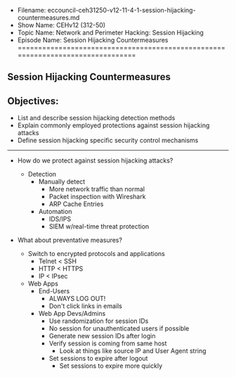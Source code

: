 - Filename: eccouncil-ceh31250-v12-11-4-1-session-hijacking-countermeasures.md
- Show Name: CEHv12 (312-50)
- Topic Name: Network and Perimeter Hacking: Session Hijacking
- Episode Name: Session Hijacking Countermeasures
================================================================================


Session Hijacking Countermeasures
--------------------------------------------------------------------------------

Objectives:
--------------------------------------------------------------------------------
- List and describe session hijacking detection methods
- Explain commonly employed protections against session hijacking attacks
- Define session hijacking specific security control mechanisms
--------------------------------------------------------------------------------


+ How do we protect against session hijacking attacks?
  - Detection
    + Manually detect
      - More network traffic than normal
      - Packet inspection with Wireshark
      - ARP Cache Entries
    + Automation
      - IDS/IPS
      - SIEM w/real-time threat protection

+ What about preventative measures?
  - Switch to encrypted protocols and applications
    + Telnet <   SSH
    + HTTP   <   HTTPS
    + IP     <   IPsec
  - Web Apps
    + End-Users
      - ALWAYS LOG OUT!
      - Don't click links in emails
    + Web App Devs/Admins
      - Use randomization for session IDs
      - No session for unauthenticated users if possible
      - Generate new session IDs after login
      - Verify session is coming from same host
        + Look at things like source IP and User Agent string
      - Set sessions to expire after logout
        + Set sessions to expire more quickly
